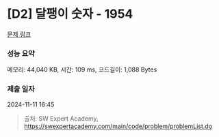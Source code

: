 # [D2] 달팽이 숫자 - 1954 

[문제 링크](https://swexpertacademy.com/main/code/problem/problemDetail.do?contestProbId=AV5PobmqAPoDFAUq) 

### 성능 요약

메모리: 44,040 KB, 시간: 109 ms, 코드길이: 1,088 Bytes

### 제출 일자

2024-11-11 16:45



> 출처: SW Expert Academy, https://swexpertacademy.com/main/code/problem/problemList.do